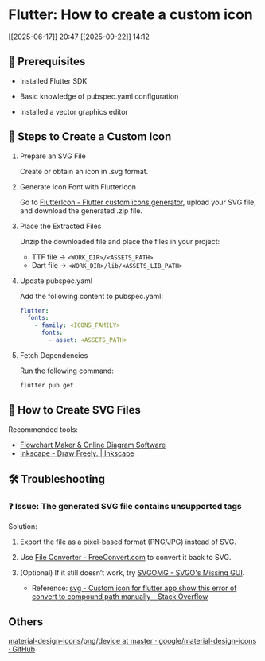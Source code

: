 # Flutter: How to create a custom icon

[[2025-06-17]] 20:47
[[2025-09-22]] 14:12

## 📌 Prerequisites

- Installed Flutter SDK

- Basic knowledge of pubspec.yaml configuration

- Installed a vector graphics editor

## 🚀 Steps to Create a Custom Icon

1. Prepare an SVG File

    Create or obtain an icon in .svg format.

2. Generate Icon Font with FlutterIcon

    Go to [FlutterIcon - Flutter custom icons generator](https://www.fluttericon.com/), upload your SVG file, and download the generated .zip file.

3. Place the Extracted Files

    Unzip the downloaded file and place the files in your project:
    - TTF file → `<WORK_DIR>/<ASSETS_PATH>`
    - Dart file → `<WORK_DIR>/lib/<ASSETS_LIB_PATH>`

4. Update pubspec.yaml

    Add the following content to pubspec.yaml:
    ```yaml
    flutter:
      fonts:
        - family: <ICONS_FAMILY>
          fonts:
            - asset: <ASSETS_PATH>
    ```

5. Fetch Dependencies

    Run the following command:
    ```bash
    flutter pub get
    ```

## 🎨 How to Create SVG Files

Recommended tools:
- [Flowchart Maker & Online Diagram Software](https://app.diagrams.net/)
- [Inkscape - Draw Freely. | Inkscape](https://inkscape.org/)

## 🛠️ Troubleshooting

### ❓ Issue: The generated SVG file contains unsupported tags

Solution:

1. Export the file as a pixel-based format (PNG/JPG) instead of SVG.

2. Use [File Converter - FreeConvert.com](https://www.freeconvert.com/) to convert it back to SVG.

3. (Optional) If it still doesn’t work, try [SVGOMG - SVGO's Missing GUI](https://jakearchibald.github.io/svgomg/).
    - Reference: [svg - Custom icon for flutter app show this error of convert to compound path manually - Stack Overflow](https://stackoverflow.com/questions/62232602/custom-icon-for-flutter-app-show-this-error-of-convert-to-compound-path-manually)

## Others

[material-design-icons/png/device at master · google/material-design-icons · GitHub](https://github.com/google/material-design-icons/tree/master/png/device)
